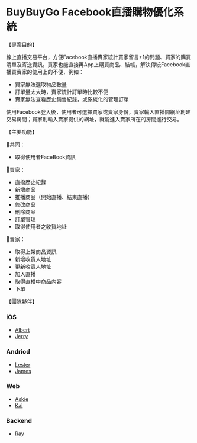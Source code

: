 # BuyBuyGo Facebook直播購物優化系統


【專案目的】

線上直播交易平台，方便Facebook直播賣家統計買家留言+1的問題、買家的購買清單及寄送資訊。買家也能直接再App上購買商品、結帳，解決傳統Facebook直播買賣家的使用上的不便，例如：

- 買家無法選取物品數量
- 訂單量太大時，賣家統計訂單時比較不便
- 賣家無法查看歷史銷售紀錄，或系統化的管理訂單

使用Facebook登入後，使用者可選擇買家或賣家身份，賣家輸入直播間網址創建交易房間；買家則輸入賣家提供的網址，就能進入賣家所在的房間進行交易。


【主要功能】 

🍥共同：
- 取得使用者FaceBook資訊

🍥買家：
- 直撥歷史紀錄
- 新增商品
- 推播商品（開始直播、結束直播）
- 修改商品
- 刪除商品
- 訂單管理
- 取得使用者之收貨地址

🍥賣家：
- 取得上架商品資訊
- 新增收貨人地址
- 更新收貨人地址
- 加入直播
- 取得直播中商品內容
- 下單

【團隊夥伴】

### iOS 
- [Albert](https://github.com/asdfg51014/FacebookLiveStreamingShopingApp)
- [Jerry](https://github.com/aa08666/Livestream-shopping_iOS)

### Andriod
- [Lester](https://github.com/jhengjhe/BuyBuyGo)
- [James](https://github.com/tn710617/FacebookOptimizedLiveStreamSellingSystem)

### Web 
- [Askie](https://github.com/askiebaby/buy-everything)
- [Kai](https://github.com/LiaoYingKai/comeBuy)


### Backend

- [Ray](https://github.com/tn710617/FacebookOptimizedLiveStreamSellingSystem)




